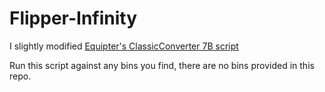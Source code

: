 # Flipper-Infinity

I slightly modified [Equipter's ClassicConverter 7B script](https://github.com/equipter/ClassicConverter/blob/main/7B_Converter.py)  

Run this script against any bins you find, there are no bins provided in this repo.
